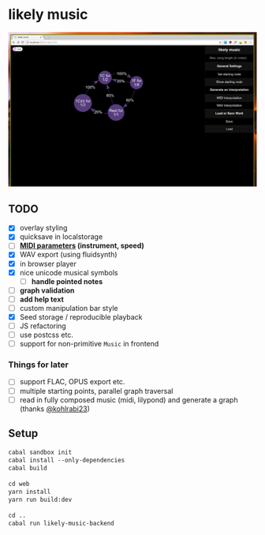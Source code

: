 # likely music

![screenshot on 2017-09-05](screenshot.png)

## TODO

- [x] overlay styling
- [x] quicksave in localstorage
- [ ] **[MIDI parameters](https://hackage.haskell.org/package/Euterpea-2.0.3/docs/Euterpea-Music.html#t:Control) (instrument, speed)**
- [x] WAV export (using fluidsynth)
- [x] in browser player
- [x] nice unicode musical symbols
  - [ ] **handle pointed notes**
- [ ] **graph validation**
- [ ] **add help text**
- [ ] custom manipulation bar style
- [x] Seed storage / reproducible playback
- [ ] JS refactoring
- [ ] use postcss etc.
- [ ] support for non-primitive `Music` in frontend

### Things for later

- [ ] support FLAC, OPUS export etc.
- [ ] multiple starting points, parallel graph traversal
- [ ] read in fully composed music (midi, lilypond) and generate a graph (thanks [@kohlrabi23](https://github.com/kohlrabi23))

## Setup

```
cabal sandbox init
cabal install --only-dependencies
cabal build

cd web
yarn install
yarn run build:dev

cd ..
cabal run likely-music-backend
```
